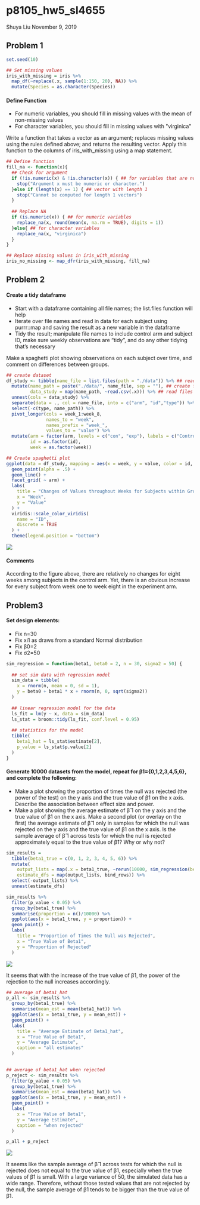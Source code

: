 p8105\_hw5\_sl4655
================
Shuya Liu
November 9, 2019

Problem 1
---------

``` r
set.seed(10)

## Set missing values
iris_with_missing = iris %>% 
  map_df(~replace(.x, sample(1:150, 20), NA)) %>%
  mutate(Species = as.character(Species))
```

#### Define Function

-   For numeric variables, you should fill in missing values with the mean of non-missing values
-   For character variables, you should fill in missing values with "virginica"

Write a function that takes a vector as an argument; replaces missing values using the rules defined above; and returns the resulting vector. Apply this function to the columns of iris\_with\_missing using a map statement.

``` r
## Define function
fill_na <- function(x){
  ## Check for argument
  if (!is.numeric(x) & !is.character(x)) { ## for variables that are not numeric and variables
    stop("Argument x must be numeric or character.")
  }else if (length(x) == 1) { ## vector with length 1
    stop("Cannot be computed for length 1 vectors")
  }
  
  ## Replace NA
  if (is.numeric(x)) { ## for numeric variables
    replace_na(x, round(mean(x, na.rm = TRUE), digits = 1))
  }else{ ## for character variables
    replace_na(x, "virginica")
  }
}

## Replace missing values in iris_with_missing
iris_no_missing <- map_dfr(iris_with_missing, fill_na)
```

Problem 2
---------

#### Create a tidy dataframe

-   Start with a dataframe containing all file names; the list.files function will help
-   Iterate over file names and read in data for each subject using purrr::map and saving the result as a new variable in the dataframe
-   Tidy the result; manipulate file names to include control arm and subject ID, make sure weekly observations are “tidy”, and do any other tidying that’s necessary

Make a spaghetti plot showing observations on each subject over time, and comment on differences between groups.

``` r
## create dataset
df_study <- tibble(name_file = list.files(path = "./data")) %>% ## read files' names
  mutate(name_path = paste("./data/", name_file, sep = ""), ## create files' paths
         data_study = map(name_path, ~read.csv(.x))) %>% ## read files
  unnest(cols = data_study) %>%
  separate(data = ., col = name_file, into = c("arm", "id","type")) %>%
  select(-c(type, name_path)) %>%
  pivot_longer(cols = week_1:week_8,
               names_to = "week",
               names_prefix = "week_",
               values_to = "value") %>%
  mutate(arm = factor(arm, levels = c("con", "exp"), labels = c("Control", "Experiment")),
         id = as.factor(id),
         week = as.factor(week))

## Create spaghetti plot
ggplot(data = df_study, mapping = aes(x = week, y = value, color = id, group = id)) + 
  geom_point(alpha = .5) +
  geom_line() +
  facet_grid( ~ arm) +
  labs(
    title = "Changes of Values throughout Weeks for Subjects within Groups",
    x = "Week",
    y = "Value"
  ) + 
  viridis::scale_color_viridis(
    name = "ID", 
    discrete = TRUE
  ) + 
  theme(legend.position = "bottom")
```

![](p8105_hw5_sl4655_files/figure-markdown_github/read_files-1.png)

#### Comments

According to the figure above, there are relatively no changes for eight weeks among subjects in the control arm. Yet, there is an obvious increase for every subject from week one to week eight in the experiment arm.

Problem3
--------

#### Set design elements:

-   Fix n=30
-   Fix xi1 as draws from a standard Normal distribution
-   Fix β0=2
-   Fix σ2=50

``` r
sim_regression = function(beta1, beta0 = 2, n = 30, sigma2 = 50) {
  
  ## set sim data with regression model
  sim_data = tibble(
    x = rnorm(n, mean = 0, sd = 1),
    y = beta0 + beta1 * x + rnorm(n, 0, sqrt(sigma2))
  )
  
  ## linear regression model for the data
  ls_fit = lm(y ~ x, data = sim_data)
  ls_stat = broom::tidy(ls_fit, conf.level = 0.95)
  
  ## statistics for the model
  tibble(
    beta1_hat = ls_stat$estimate[2],
    p_value = ls_stat$p.value[2]
  )
}
```

#### Generate 10000 datasets from the model, repeat for β1={0,1,2,3,4,5,6}, and complete the following:

-   Make a plot showing the proportion of times the null was rejected (the power of the test) on the y axis and the true value of β1 on the x axis. Describe the association between effect size and power.
-   Make a plot showing the average estimate of β̂ 1 on the y axis and the true value of β1 on the x axis. Make a second plot (or overlay on the first) the average estimate of β̂ 1 only in samples for which the null was rejected on the y axis and the true value of β1 on the x axis. Is the sample average of β̂ 1 across tests for which the null is rejected approximately equal to the true value of β1? Why or why not?

``` r
sim_results = 
  tibble(beta1_true = c(0, 1, 2, 3, 4, 5, 6)) %>% 
  mutate(
    output_lists = map(.x = beta1_true, ~rerun(10000, sim_regression(beta1 = .x))),
    estimate_dfs = map(output_lists, bind_rows)) %>% 
  select(-output_lists) %>% 
  unnest(estimate_dfs)
```

``` r
sim_results %>%
  filter(p_value < 0.05) %>%
  group_by(beta1_true) %>%
  summarise(proportion = n()/10000) %>%
  ggplot(aes(x = beta1_true, y = proportion)) +
  geom_point() +
  labs(
    title = "Proportion of Times the Null was Rejected",
    x = "True Value of Beta1",
    y = "Proportion of Rejected"
  )
```

![](p8105_hw5_sl4655_files/figure-markdown_github/plot_power-1.png)

It seems that with the increase of the true value of β1, the power of the rejection to the null increases accordingly.

``` r
## average of beta1_hat
p_all <- sim_results %>% 
  group_by(beta1_true) %>%
  summarise(mean_est = mean(beta1_hat)) %>%
  ggplot(aes(x = beta1_true, y = mean_est)) +
  geom_point() +
  labs(
    title = "Average Estimate of Beta1_hat",
    x = "True Value of Beta1",
    y = "Average Estimate",
    caption = "all estimates"
  )
  

## average of beta1_hat when rejected
p_reject <- sim_results %>%
  filter(p_value < 0.05) %>%
  group_by(beta1_true) %>%
  summarise(mean_est = mean(beta1_hat)) %>%
  ggplot(aes(x = beta1_true, y = mean_est)) +
  geom_point() +
  labs(
    x = "True Value of Beta1",
    y = "Average Estimate",
    caption = "when rejected"
  )

p_all + p_reject
```

![](p8105_hw5_sl4655_files/figure-markdown_github/average_beta1-1.png)

It seems like the sample average of β̂ 1 across tests for which the null is rejected does not equal to the true value of β1, especially when the true values of β1 is small. With a large variance of 50, the simulated data has a wide range. Therefore, without those tested values that are not rejected by the null, the sample average of β̂1 tends to be bigger than the true value of β1.
